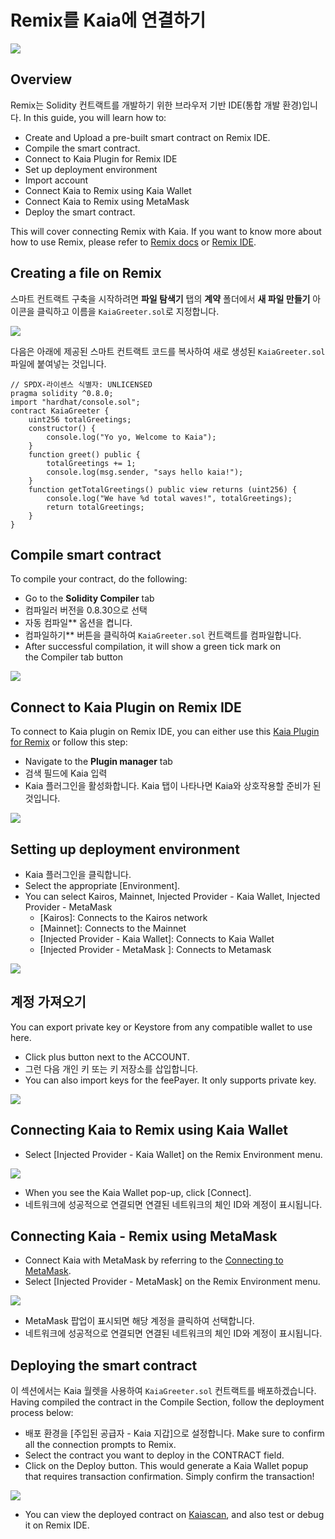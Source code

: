 # Remix를 Kaia에 연결하기

![](/img/banners/kaia-remix.png)

## Overview <a href="#overview" id="overview"></a>

Remix는 Solidity 컨트랙트를 개발하기 위한 브라우저 기반 IDE(통합 개발 환경)입니다. In this guide, you will learn how to:

 - Create and Upload a pre-built smart contract on Remix IDE.
 - Compile the smart contract.
 - Connect to Kaia Plugin for Remix IDE
 - Set up deployment environment
 - Import account
 - Connect Kaia to Remix using Kaia Wallet
 - Connect Kaia to Remix using MetaMask
 - Deploy the smart contract.

This will cover connecting Remix with Kaia. If you want to know more about how to use Remix, please refer to [Remix docs](https://remix-ide.readthedocs.io/en/latest/) or [Remix IDE](https://remix.ethereum.org/).

## Creating a file on Remix <a href="#creating-a-file-on-remix" id="creating-a-file-on-remix"></a>

스마트 컨트랙트 구축을 시작하려면 **파일 탐색기** 탭의 **계약** 폴더에서 **새 파일 만들기** 아이콘을 클릭하고 이름을 `KaiaGreeter.sol`로 지정합니다.

![](/img/build/smart-contracts/kg-remix-file.png)

다음은 아래에 제공된 스마트 컨트랙트 코드를 복사하여 새로 생성된 `KaiaGreeter.sol` 파일에 붙여넣는 것입니다.

```solidity
// SPDX-라이센스 식별자: UNLICENSED
pragma solidity ^0.8.0;
import "hardhat/console.sol";
contract KaiaGreeter {
    uint256 totalGreetings;
    constructor() {
        console.log("Yo yo, Welcome to Kaia");
    }
    function greet() public {
        totalGreetings += 1;
        console.log(msg.sender, "says hello kaia!");
    }
    function getTotalGreetings() public view returns (uint256) {
        console.log("We have %d total waves!", totalGreetings);
        return totalGreetings;
    }
}
```

## Compile smart contract <a href="#compile-smart-contract" id="compile-smart-contract"></a>

To compile your contract, do the following:

 - Go to the **Solidity Compiler** tab
 - 컴파일러 버전을 0.8.30으로 선택
 - 자동 컴파일\*\* 옵션을 켭니다.
 - 컴파일하기\*\* 버튼을 클릭하여 `KaiaGreeter.sol` 컨트랙트를 컴파일합니다.
 - After successful compilation, it will show a green tick mark on the Compiler tab button

![](/img/build/smart-contracts/kg-remix-compile.png)

## Connect to Kaia Plugin on Remix IDE <a href="#connect-to-kaia-plugin" id="connect-to-kaia-plugin"></a>

To connect to Kaia plugin on Remix IDE, you can either use this [Kaia Plugin for Remix](https://ide.kaia.io/) or follow this step:

 - Navigate to the **Plugin manager** tab
 - 검색 필드에 Kaia 입력
 - Kaia 플러그인을 활성화합니다. Kaia 탭이 나타나면 Kaia와 상호작용할 준비가 된 것입니다.

![](/img/build/smart-contracts/kg-plugin-manager.png)

## Setting up deployment environment  <a href="#setting-up-deployment-env" id="setting-up-deployment-env"></a>

 - Kaia 플러그인을 클릭합니다.
 - Select the appropriate [Environment].
 - You can select Kairos, Mainnet, Injected Provider - Kaia Wallet, Injected Provider - MetaMask
     - [Kairos]: Connects to the Kairos network
     - [Mainnet]: Connects to the Mainnet
     - [Injected Provider - Kaia Wallet]: Connects to Kaia Wallet
     - [Injected Provider - MetaMask ]: Connects to Metamask

![](/img/build/smart-contracts/kg-remix-env.png)

## 계정 가져오기 <a href="#import-account" id="import-account"></a>

You can export private key or Keystore from any compatible wallet to use here.

 - Click plus button next to the ACCOUNT.
 - 그런 다음 개인 키 또는 키 저장소를 삽입합니다.
 - You can also import keys for the feePayer. It only supports private key.

![](/img/build/smart-contracts/kg-import-account.png)

## Connecting Kaia to Remix using Kaia Wallet <a href="#connect-to-kaia-using-kaia-wallet" id="connect-to-kaia-using-kaia-wallet"></a>

 - Select [Injected Provider - Kaia Wallet] on the Remix Environment menu.

![](/img/build/smart-contracts/kg-ip-kw.png)

 - When you see the Kaia Wallet pop-up, click [Connect].
 - 네트워크에 성공적으로 연결되면 연결된 네트워크의 체인 ID와 계정이 표시됩니다.

## Connecting Kaia - Remix using MetaMask <a href="#connect-to-kaia-using-metamask" id="connect-to-kaia-using-metamask"></a>

 - Connect Kaia with MetaMask by referring to the [Connecting to MetaMask](./connecting-metamask.mdx).
 - Select [Injected Provider - MetaMask] on the Remix Environment menu.

![](/img/build/smart-contracts/kg-ip-mm.png)

 - MetaMask 팝업이 표시되면 해당 계정을 클릭하여 선택합니다.
 - 네트워크에 성공적으로 연결되면 연결된 네트워크의 체인 ID와 계정이 표시됩니다.

## Deploying the smart contract <a href="#deploying-contract" id="deploying-contract"></a>

이 섹션에서는 Kaia 월렛을 사용하여 `KaiaGreeter.sol` 컨트랙트를 배포하겠습니다. Having compiled the contract in the Compile Section, follow the deployment process below:

 - 배포 환경을 [주입된 공급자 - Kaia 지갑]으로 설정합니다. Make sure to confirm all the connection prompts to Remix.
 - Select the contract you want to deploy in the CONTRACT field.
 - Click on the Deploy button. This would generate a Kaia Wallet popup that requires transaction confirmation. Simply confirm the transaction!

![](/img/build/smart-contracts/kg-deployed.png)

 - You can view the deployed contract on [Kaiascan](https://kairos.kaiascan.io/), and also test or debug it on Remix IDE.
